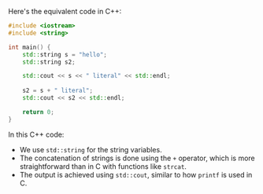  Here's the equivalent code in C++:

```cpp
#include <iostream>
#include <string>

int main() {
    std::string s = "hello";
    std::string s2;

    std::cout << s << " literal" << std::endl;
    
    s2 = s + " literal";
    std::cout << s2 << std::endl;

    return 0;
}
```

In this C++ code:
- We use `std::string` for the string variables.
- The concatenation of strings is done using the `+` operator, which is more straightforward than in C with functions like `strcat`.
- The output is achieved using `std::cout`, similar to how `printf` is used in C.
